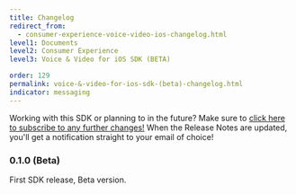 ```yaml
---
title: Changelog
redirect_from:
  - consumer-experience-voice-video-ios-changelog.html
level1: Documents
level2: Consumer Experience
level3: Voice & Video for iOS SDK (BETA)

order: 129
permalink: voice-&-video-for-ios-sdk-(beta)-changelog.html
indicator: messaging
---
```

<div class="subscribe">Working with this SDK or planning to in the future? Make sure to <a href="https://visualping.io/?url=developers.liveperson.com/consumer-experience-voice-video-ios-changelog.html&mode=web&css=post-content" target="_blank">click here to subscribe to any further changes!</a> When the Release Notes are updated, you'll get a notification straight to your email of choice!</div>


### 0.1.0 (Beta)
First SDK release, Beta version.
